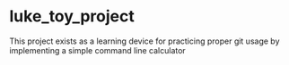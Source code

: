 # luke_toy_project

This project exists as a learning device for practicing proper git usage by implementing a simple command line calculator
